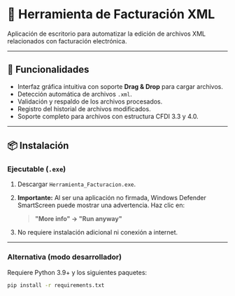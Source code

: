 # 🧾 Herramienta de Facturación XML

Aplicación de escritorio para automatizar la edición de archivos XML relacionados con facturación electrónica. 

---

## 🚀 Funcionalidades

- Interfaz gráfica intuitiva con soporte **Drag & Drop** para cargar archivos.
- Detección automática de archivos `.xml`.
- Validación y respaldo de los archivos procesados.
- Registro del historial de archivos modificados.
- Soporte completo para archivos con estructura CFDI 3.3 y 4.0.

---

## 📦 Instalación

### Ejecutable (`.exe`)

1. Descargar `Herramienta_Facturacion.exe`.
2. **Importante:** Al ser una aplicación no firmada, Windows Defender SmartScreen puede mostrar una advertencia. Haz clic en:

   > **"More info" → "Run anyway"**

3. No requiere instalación adicional ni conexión a internet.

---

### Alternativa (modo desarrollador)

Requiere Python 3.9+ y los siguientes paquetes:

```bash
pip install -r requirements.txt
